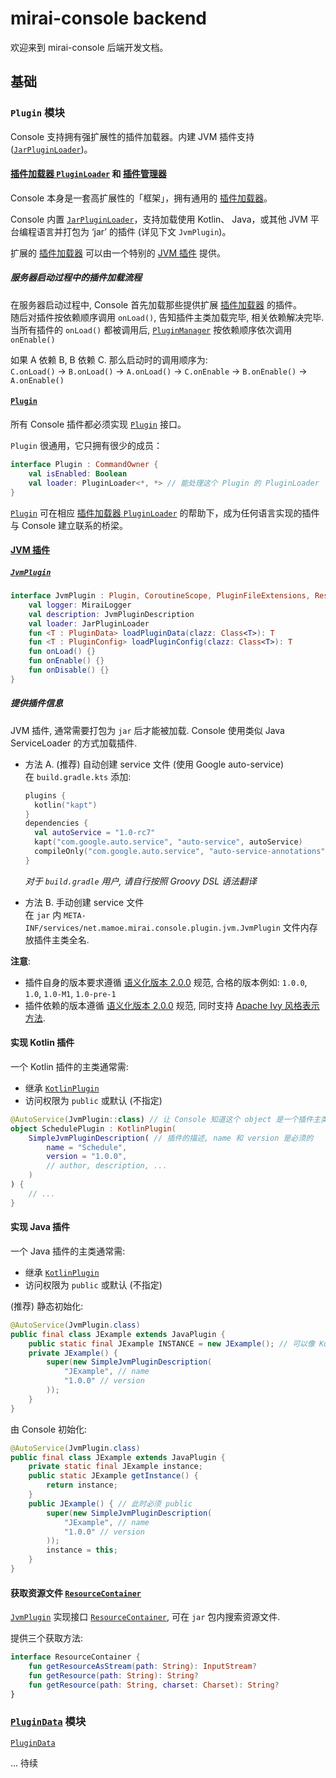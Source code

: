 # mirai-console backend

欢迎来到 mirai-console 后端开发文档。

[`Plugin`]: src/main/kotlin/net/mamoe/mirai/console/plugin/Plugin.kt
[`PluginDescription`]: src/main/kotlin/net/mamoe/mirai/console/plugin/description/PluginDescription.kt
[`PluginLoader`]: src/main/kotlin/net/mamoe/mirai/console/plugin/PluginLoader.kt
[`PluginManager`]: src/main/kotlin/net/mamoe/mirai/console/plugin/PluginManager.kt
[`JarPluginLoader`]: src/main/kotlin/net/mamoe/mirai/console/plugin/jvm/JarPluginLoader.kt
[`JvmPlugin`]: src/main/kotlin/net/mamoe/mirai/console/plugin/jvm/JvmPlugin.kt
[`JvmPluginDescription`]: src/main/kotlin/net/mamoe/mirai/console/plugin/jvm/JvmPluginDescription.kt
[`AbstractJvmPlugin`]: src/main/kotlin/net/mamoe/mirai/console/plugin/jvm/AbstractJvmPlugin.kt
[`KotlinPlugin`]: src/main/kotlin/net/mamoe/mirai/console/plugin/jvm/KotlinPlugin.kt
[`JavaPlugin`]: src/main/kotlin/net/mamoe/mirai/console/plugin/jvm/JavaPlugin.kt


[`PluginData`]: src/main/kotlin/net/mamoe/mirai/console/data/PluginData.kt
[`PluginConfig`]: src/main/kotlin/net/mamoe/mirai/console/data/PluginConfig.kt
[`PluginDataStorage`]: src/main/kotlin/net/mamoe/mirai/console/data/PluginDataStorage.kt

[`MiraiConsole`]: src/main/kotlin/net/mamoe/mirai/console/MiraiConsole.kt
[`MiraiConsoleImplementation`]: src/main/kotlin/net/mamoe/mirai/console/MiraiConsoleImplementation.kt
<!--[MiraiConsoleFrontEnd]: src/main/kotlin/net/mamoe/mirai/console/MiraiConsoleFrontEnd.kt-->

[`Command`]: src/main/kotlin/net/mamoe/mirai/console/command/Command.kt
[`CompositeCommand`]: src/main/kotlin/net/mamoe/mirai/console/command/CompositeCommand.kt
[`SimpleCommand`]: src/main/kotlin/net/mamoe/mirai/console/command/SimpleCommand.kt
[`RawCommand`]: src/main/kotlin/net/mamoe/mirai/console/command/RawCommand.kt
[`CommandManager`]: src/main/kotlin/net/mamoe/mirai/console/command/CommandManager.kt

[`BotManager`]: src/main/kotlin/net/mamoe/mirai/console/util/BotManager.kt
[`Annotations`]: src/main/kotlin/net/mamoe/mirai/console/util/Annotations.kt
[`ConsoleInput`]: src/main/kotlin/net/mamoe/mirai/console/util/ConsoleInput.kt
[`JavaPluginScheduler`]: src/main/kotlin/net/mamoe/mirai/console/plugin/jvm/JavaPluginScheduler.kt
[`ResourceContainer`]: src/main/kotlin/net/mamoe/mirai/console/plugin/ResourceContainer.kt


## 基础

### `Plugin` 模块

Console 支持拥有强扩展性的插件加载器。内建 JVM 插件支持 ([`JarPluginLoader`])。

#### [插件加载器 `PluginLoader`][`PluginLoader`] 和 [插件管理器][`PluginManager`]
Console 本身是一套高扩展性的「框架」，拥有通用的 [插件加载器][`PluginLoader`]。

Console 内置 [`JarPluginLoader`]，支持加载使用 Kotlin、 Java，或其他 JVM 平台编程语言并打包为 ‘jar’ 的插件 (详见下文 `JvmPlugin`)。

扩展的 [插件加载器][`PluginLoader`] 可以由一个特别的 [JVM 插件][`JvmPlugin`] 提供。


##### 服务器启动过程中的插件加载流程

在服务器启动过程中, Console 首先加载那些提供扩展 [插件加载器][`PluginLoader`] 的插件。  
随后对插件按依赖顺序调用 `onLoad()`, 告知插件主类加载完毕, 相关依赖解决完毕.  
当所有插件的 `onLoad()` 都被调用后, [`PluginManager`] 按依赖顺序依次调用 `onEnable()`

如果 A 依赖 B, B 依赖 C. 那么启动时的调用顺序为:  
`C.onLoad()` -> `B.onLoad()` -> `A.onLoad()` -> `C.onEnable` -> `B.onEnable()` -> `A.onEnable()`

#### [`Plugin`]
所有 Console 插件都必须实现 [`Plugin`] 接口。

`Plugin` 很通用，它只拥有很少的成员：
```kotlin
interface Plugin : CommandOwner {
    val isEnabled: Boolean
    val loader: PluginLoader<*, *> // 能处理这个 Plugin 的 PluginLoader
}
```

[`Plugin`] 可在相应 [插件加载器 `PluginLoader`][`PluginLoader`] 的帮助下，成为任何语言实现的插件与 Console 建立联系的桥梁。


#### [JVM 插件][`JvmPlugin`]

##### [`JvmPlugin`]

```kotlin
interface JvmPlugin : Plugin, CoroutineScope, PluginFileExtensions, ResourceContainer, AutoSavePluginDataHolder {
    val logger: MiraiLogger
    val description: JvmPluginDescription
    val loader: JarPluginLoader
    fun <T : PluginData> loadPluginData(clazz: Class<T>): T
    fun <T : PluginConfig> loadPluginConfig(clazz: Class<T>): T
    fun onLoad() {}
    fun onEnable() {}
    fun onDisable() {}
}
```

##### 提供插件信息

JVM 插件, 通常需要打包为 `jar` 后才能被加载. Console 使用类似 Java ServiceLoader 的方式加载插件.

- 方法 A. (推荐) 自动创建 service 文件 (使用 Google auto-service)  
  在 `build.gradle.kts` 添加:
  ```kotlin
  plugins {
    kotlin("kapt")
  }
  dependencies {
    val autoService = "1.0-rc7"
    kapt("com.google.auto.service", "auto-service", autoService)
    compileOnly("com.google.auto.service", "auto-service-annotations", autoService)
  }
  ```
  *对于 `build.gradle` 用户, 请自行按照 Groovy DSL 语法翻译*

- 方法 B. 手动创建 service 文件  
  在 `jar` 内 `META-INF/services/net.mamoe.mirai.console.plugin.jvm.JvmPlugin` 文件内存放插件主类全名.


**注意**:
- 插件自身的版本要求遵循 [语义化版本 2.0.0](https://semver.org/lang/zh-CN/) 规范, 合格的版本例如: `1.0.0`, `1.0`, `1.0-M1`, `1.0-pre-1`
- 插件依赖的版本遵循 [语义化版本 2.0.0](https://semver.org/lang/zh-CN/) 规范, 同时支持 [Apache Ivy 风格表示方法](http://ant.apache.org/ivy/history/latest-milestone/settings/version-matchers.html).


#### 实现 Kotlin 插件

一个 Kotlin 插件的主类通常需:
- 继承 [`KotlinPlugin`]
- 访问权限为 `public` 或默认 (不指定)

```kotlin
@AutoService(JvmPlugin::class) // 让 Console 知道这个 object 是一个插件主类.
object SchedulePlugin : KotlinPlugin(
    SimpleJvmPluginDescription( // 插件的描述, name 和 version 是必须的
        name = "Schedule",
        version = "1.0.0",
        // author, description, ...
    )
) {
    // ...
}
```

#### 实现 Java 插件

一个 Java 插件的主类通常需:
- 继承 [`KotlinPlugin`]
- 访问权限为 `public` 或默认 (不指定)

(推荐) 静态初始化:
```java
@AutoService(JvmPlugin.class)
public final class JExample extends JavaPlugin {
    public static final JExample INSTANCE = new JExample(); // 可以像 Kotlin 一样静态初始化单例
    private JExample() {
        super(new SimpleJvmPluginDescription(
            "JExample", // name
            "1.0.0" // version
        ));
    }
}
```

由 Console 初始化:
```java
@AutoService(JvmPlugin.class)
public final class JExample extends JavaPlugin {
    private static final JExample instance;
    public static JExample getInstance() {
        return instance;
    }
    public JExample() { // 此时必须 public
        super(new SimpleJvmPluginDescription(
            "JExample", // name
            "1.0.0" // version
        ));
        instance = this;
    }
}
```

#### 获取资源文件 [`ResourceContainer`]

[`JvmPlugin`] 实现接口 [`ResourceContainer`], 可在 `jar` 包内搜索资源文件.

提供三个获取方法:
```kotlin
interface ResourceContainer {
    fun getResourceAsStream(path: String): InputStream?
    fun getResource(path: String): String?
    fun getResource(path: String, charset: Charset): String?
}
```

### [`PluginData`] 模块

[`PluginData`]

... 待续
